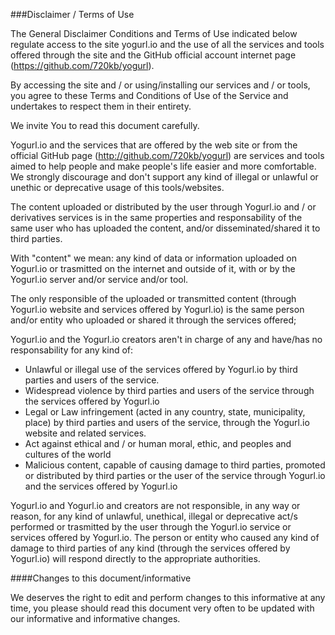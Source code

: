 ###Disclaimer / Terms of Use

The General Disclaimer Conditions and Terms of Use indicated below regulate access to the site yogurl.io and the use of all the services and tools offered through the site and the GitHub official account internet page (https://github.com/720kb/yogurl).

By accessing the site and / or using/installing our services and / or tools, you agree to these Terms and Conditions of Use of the Service and undertakes to respect them in their entirety. 

We invite You to read this document carefully.

Yogurl.io and the services that are offered by the web site or from the official GitHub page (http://github.com/720kb/yogurl) are services and tools aimed to help people and make people's life easier and more comfortable.
We strongly discourage and don't support any kind of illegal or unlawful or unethic or deprecative usage of this tools/websites.

The content uploaded or distributed by the user through Yogurl.io and / or derivatives services is in the same properties and responsability of the same user who has uploaded the content, and/or disseminated/shared it to third parties.

With "content" we mean: any kind of data or information uploaded on Yogurl.io or trasmitted on the internet and outside of it, with or by the Yogurl.io server and/or service and/or tool.

The only responsible of the uploaded or transmitted content (through Yogurl.io website and services offered by Yogurl.io) is the same person and/or entity who uploaded or shared it through the services offered;

Yogurl.io and the Yogurl.io creators aren't in charge of any and have/has no responsability for any kind of:

- Unlawful or illegal use of the services offered by Yogurl.io by third parties and users of the service.
- Widespread violence by third parties and users of the service through the services offered by Yogurl.io
- Legal or Law infringement (acted in any country, state, municipality, place) by third parties and users of the service, through the Yogurl.io website and related services.
- Act against ethical and / or human moral, ethic, and peoples and cultures of the world
- Malicious content, capable of causing damage to third parties, promoted or distributed by third parties or the user of the service through Yogurl.io and the services offered by Yogurl.io

Yogurl.io and Yogurl.io and creators are not responsible, in any way or reason, for any kind of unlawful, unethical, illegal or deprecative act/s performed or trasmitted by the user through the Yogurl.io service or services offered by Yogurl.io.
The person or entity who caused any kind of damage to third parties of any kind (through the services offered by Yogurl.io) will respond directly to the appropriate authorities. 


####Changes to this document/informative

We deserves the right to edit and perform changes to this informative at any time, you please should read this document very often to be updated with our informative and informative changes. 
